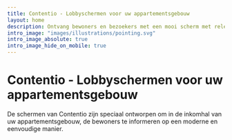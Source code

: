 ```yaml
---
title: Contentio - Lobbyschermen voor uw appartementsgebouw
layout: home
description: Ontvang bewoners en bezoekers met een mooi scherm met relevante informatie, en schrik ze niet af met een slordig prikbord.
intro_image: "images/illustrations/pointing.svg"
intro_image_absolute: true
intro_image_hide_on_mobile: true
---
```


# Contentio - Lobbyschermen voor uw appartementsgebouw

De schermen van Contentio zijn speciaal ontworpen om in de inkomhal van uw appartementsgebouw, de bewoners te informeren op een moderne en eenvoudige manier.
